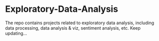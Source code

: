 # Exploratory-Data-Analysis

The repo contains projects related to exploratory data analysis, including data processing, data analysis & viz, sentiment analysis, etc. Keep updating...

